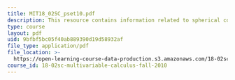 ```yaml
---
title: MIT18_02SC_pset10.pdf
description: This resource contains information related to spherical coordinates.
type: course
layout: pdf
uid: 9bfbf5bc05f40ab889390d19d58932af
file_type: application/pdf
file_location: >-
  https://open-learning-course-data-production.s3.amazonaws.com/18-02sc-multivariable-calculus-fall-2010/9bfbf5bc05f40ab889390d19d58932af_MIT18_02SC_pset10.pdf
course_id: 18-02sc-multivariable-calculus-fall-2010
---
```

